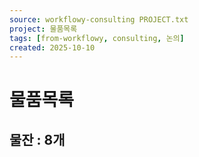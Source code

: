 ```yaml
---
source: workflowy-consulting PROJECT.txt
project: 물품목록
tags: [from-workflowy, consulting, 논의]
created: 2025-10-10
---
```


# 물품목록

## 물잔 : 8개

